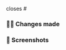 <!--- THESE ARE COMMENTS, AND WON'T BE VISIBLE, DON'T WORRY 

🔴🔴🔴 PLEASE USE PROPER PR TITLE, IT'S SUPER IMPORTANT 
🔴🔴🔴 ALL LOWER CASE CHARACTERS ONLY 

EXAMPLES👇🏻👇🏻  

feat: added new footer links
fix: changes to the buggy buttons
docs: upgrades to the readme file
chore(deps): bumping up the dependencies
chore(refactor): refactored legacy codes for server

🔴🔴🔴 MAKE SURE YOU FOLLOW THESE !  -->


<!--- ADD YOUR ISSUE NUMBER LIKE #11 (NO SPACES BETWEEN # & ISSUE NUMBER) -->

closes #


### 👷🏻 Changes made  
<!--- A clear and concise (minimum 2 line) description of what you have done to successfully close your assigned issue.--->



### 📸 Screenshots 
<!--- (Remove this section if no SS) --> 

